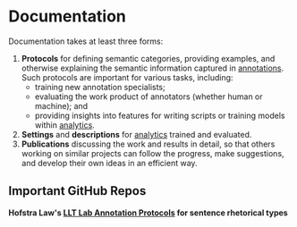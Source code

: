 # Documentation

Documentation takes at least three forms:

1. **Protocols** for defining semantic categories, providing examples, and otherwise explaining the semantic information captured in [annotations](https://vernrwalker.github.io/LegalSemanticAnalysis/annotations/). Such protocols are important for various tasks, including:
    - training new annotation specialists;
    - evaluating the work product of annotators (whether human or machine); and
    - providing insights into features for writing scripts or training models within [analytics](https://vernrwalker.github.io/LegalSemanticAnalysis/analytics/).
2. **Settings** and **descriptions** for [analytics](https://vernrwalker.github.io/LegalSemanticAnalysis/analytics/) trained and evaluated.
3. **Publications** discussing the work and results in detail, so that others working on similar projects can follow the progress, make suggestions, and develop their own ideas in an efficient way.

## Important GitHub Repos

**Hofstra Law's [LLT Lab Annotation Protocols](https://github.com/LLTLab/VetClaims-JSON/tree/master/LLT%20Annotation%20Protocols) for sentence rhetorical types**